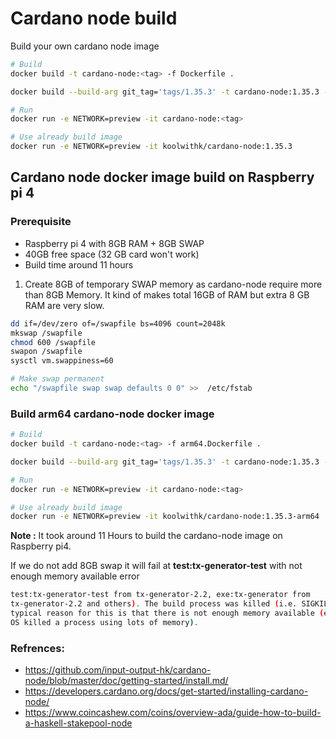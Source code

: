 # Cardano node build

Build your own cardano node image

```bash
# Build
docker build -t cardano-node:<tag> -f Dockerfile .

docker build --build-arg git_tag='tags/1.35.3' -t cardano-node:1.35.3 -f Dockerfile .

# Run
docker run -e NETWORK=preview -it cardano-node:<tag>

# Use already build image
docker run -e NETWORK=preview -it koolwithk/cardano-node:1.35.3

```

## Cardano node docker image build on Raspberry pi 4

### Prerequisite
- Raspberry pi 4 with 8GB RAM + 8GB SWAP
- 40GB free space (32 GB card won't work)
- Build time around 11 hours

1. Create 8GB of temporary SWAP memory as cardano-node require more than 8GB Memory. It kind of makes total 16GB of RAM but extra 8 GB RAM are very slow.

```bash
dd if=/dev/zero of=/swapfile bs=4096 count=2048k
mkswap /swapfile
chmod 600 /swapfile
swapon /swapfile
sysctl vm.swappiness=60

# Make swap permanent
echo "/swapfile swap swap defaults 0 0" >>  /etc/fstab
```

### Build arm64 cardano-node docker image

```bash
# Build
docker build -t cardano-node:<tag> -f arm64.Dockerfile .

docker build --build-arg git_tag='tags/1.35.3' -t cardano-node:1.35.3 -f arm64.Dockerfile .

# Run
docker run -e NETWORK=preview -it cardano-node:<tag>

# Use already build image
docker run -e NETWORK=preview -it koolwithk/cardano-node:1.35.3-arm64

```
**Note :** It took around 11 Hours to build the cardano-node image on Raspberry pi4.

If we do not add 8GB swap it will fail at **test:tx-generator-test** with not enough memory available error

```bash
test:tx-generator-test from tx-generator-2.2, exe:tx-generator from
tx-generator-2.2 and others). The build process was killed (i.e. SIGKILL). The
typical reason for this is that there is not enough memory available (e.g. the
OS killed a process using lots of memory).
```

### Refrences:
- https://github.com/input-output-hk/cardano-node/blob/master/doc/getting-started/install.md/
- https://developers.cardano.org/docs/get-started/installing-cardano-node/
- https://www.coincashew.com/coins/overview-ada/guide-how-to-build-a-haskell-stakepool-node